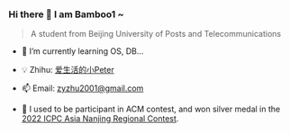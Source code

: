 ### Hi there 👋 I am Bamboo1 ~
> A student from Beijing University of Posts and Telecommunications

- 🌱 I’m currently learning OS, DB...

- 💡 Zhihu: [爱生活的小Peter](https://www.zhihu.com/people/zhu-zi-yi-47-6)

- 📫 Email: zyzhu2001@gmail.com

- 👯 I used to be participant in ACM contest, and won silver medal in the [2022 ICPC Asia Nanjing Regional Contest](https://www.zhihu.com/question/572113636/answer/2808109581).

  
<!--
**Nateiru/Nateiru** is a ✨ _special_ ✨ repository because its `README.md` (this file) appears on your GitHub profile.

Here are some ideas to get you started:

- 🔭 I’m currently working on ...
- 🌱 I’m currently learning ...
- 👯 I’m looking to collaborate on ...
- 🤔 I’m looking for help with ...
- 💬 Ask me about ...
- 📫 How to reach me: ...
- 😄 Pronouns: ...
- ⚡ Fun fact: ...
-->
